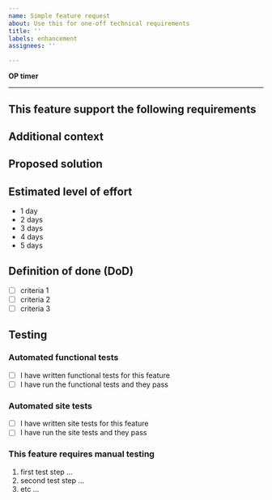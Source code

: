 ```yaml
---
name: Simple feature request
about: Use this for one-off technical requirements
title: ''
labels: enhancement
assignees: ''

---
```


**OP timer**

<!-- OP staff, once you save this, a timer will be generated at https://openplus.monday.com/boards/4092908516. Past the link to the timer here -->

---

## This feature support the following requirements

<!-- Describe or link to the requirement -->

## Additional context

<!-- Add any other context or screenshots about the feature request here. -->

## Proposed solution

<!-- Any ideas you have on how the feature could be implemented. -->

## Estimated level of effort

<!-- delete things that don't apply -->

- 1 day
- 2 days
- 3 days
- 4 days
- 5 days

## Definition of done (DoD)
- [ ] criteria 1
- [ ] criteria 2
- [ ] criteria 3

## Testing

<!-- You only need one type of test. Functional, site or manual. Please delete the test types you are _not_ using. -->

### Automated functional tests

- [ ] I have written functional tests for this feature
- [ ] I have run the functional tests and they pass

### Automated site tests

- [ ] I have written site tests for this feature
- [ ] I have run the site tests and they pass

### This feature requires manual testing

1. first test step …
2. second test step …
3. etc …
